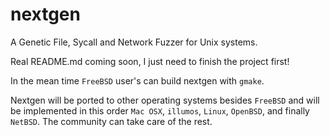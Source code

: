 # nextgen
A Genetic File, Sycall and Network Fuzzer for Unix systems.

Real README.md coming soon, I just need to finish the project first!

In the mean time `FreeBSD` user's can build nextgen with `gmake`.

Nextgen will be ported to other operating systems besides `FreeBSD` and will be implemented in this order `Mac OSX`, `illumos`, `Linux`, `OpenBSD`, and finally `NetBSD`. The community can take care of the rest.

